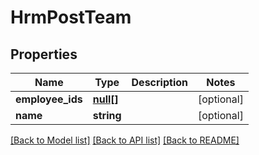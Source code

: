 # HrmPostTeam

## Properties

 Name             | Type              | Description | Notes      
------------------|-------------------|-------------|------------
 **employee_ids** | [**null[]**](.md) |             | [optional] 
 **name**         | **string**        |             | [optional] 

[[Back to Model list]](../../README.md#documentation-for-models) [[Back to API list]](../../README.md#documentation-for-api-endpoints) [[Back to README]](../../README.md)


